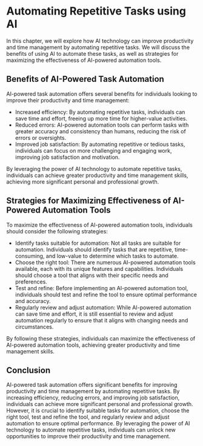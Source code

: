 Automating Repetitive Tasks using AI
===================================================================================================

In this chapter, we will explore how AI technology can improve productivity and time management by automating repetitive tasks. We will discuss the benefits of using AI to automate these tasks, as well as strategies for maximizing the effectiveness of AI-powered automation tools.

Benefits of AI-Powered Task Automation
--------------------------------------

AI-powered task automation offers several benefits for individuals looking to improve their productivity and time management:

* Increased efficiency: By automating repetitive tasks, individuals can save time and effort, freeing up more time for higher-value activities.
* Reduced errors: AI-powered automation tools can perform tasks with greater accuracy and consistency than humans, reducing the risk of errors or oversights.
* Improved job satisfaction: By automating repetitive or tedious tasks, individuals can focus on more challenging and engaging work, improving job satisfaction and motivation.

By leveraging the power of AI technology to automate repetitive tasks, individuals can achieve greater productivity and time management skills, achieving more significant personal and professional growth.

Strategies for Maximizing Effectiveness of AI-Powered Automation Tools
----------------------------------------------------------------------

To maximize the effectiveness of AI-powered automation tools, individuals should consider the following strategies:

* Identify tasks suitable for automation: Not all tasks are suitable for automation. Individuals should identify tasks that are repetitive, time-consuming, and low-value to determine which tasks to automate.
* Choose the right tool: There are numerous AI-powered automation tools available, each with its unique features and capabilities. Individuals should choose a tool that aligns with their specific needs and preferences.
* Test and refine: Before implementing an AI-powered automation tool, individuals should test and refine the tool to ensure optimal performance and accuracy.
* Regularly review and adjust automation: While AI-powered automation can save time and effort, it is still essential to review and adjust automation regularly to ensure that it aligns with changing needs and circumstances.

By following these strategies, individuals can maximize the effectiveness of AI-powered automation tools, achieving greater productivity and time management skills.

Conclusion
----------

AI-powered task automation offers significant benefits for improving productivity and time management by automating repetitive tasks. By increasing efficiency, reducing errors, and improving job satisfaction, individuals can achieve more significant personal and professional growth. However, it is crucial to identify suitable tasks for automation, choose the right tool, test and refine the tool, and regularly review and adjust automation to ensure optimal performance. By leveraging the power of AI technology to automate repetitive tasks, individuals can unlock new opportunities to improve their productivity and time management.

